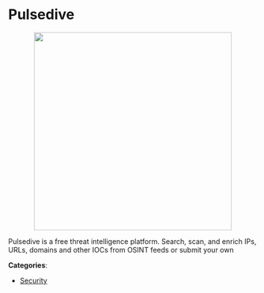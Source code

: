# Pulsedive
<p align="center">
    <img width="400" src="https://raw.githubusercontent.com/apis-list/apis-list/apis/pulsedive/logo_256x256.png" />
</p>

Pulsedive is a free threat intelligence platform. Search, scan, and enrich IPs, URLs, domains and other IOCs from OSINT feeds or submit your own



**Categories**:

- [Security](https://github.com/apis-list/apis-list#security)



